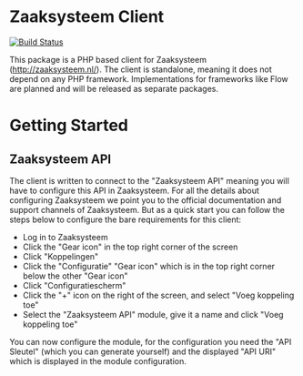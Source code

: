 # Zaaksysteem Client

[![Build Status](https://travis-ci.org/laravel/framework.svg)](https://travis-ci.org/simplyadmire/zaaksysteem)

This package is a PHP based client for Zaaksysteem (http://zaaksysteem.nl/). The client is standalone, meaning it does
not depend on any PHP framework. Implementations for frameworks like Flow are planned and will be released as separate
packages.

# Getting Started

## Zaaksysteem API

The client is written to connect to the "Zaaksysteem API" meaning you will have to configure this API in Zaaksysteem.
For all the details about configuring Zaaksysteem we point you to the official documentation and support channels
of Zaaksysteem. But as a quick start you can follow the steps below to configure the bare requirements for this client:

* Log in to Zaaksysteem
* Click the "Gear icon" in the top right corner of the screen
* Click "Koppelingen"
* Click the "Configuratie" "Gear icon" which is in the top right corner below the other "Gear icon"
* Click "Configuratiescherm"
* Click the "+" icon on the right of the screen, and select "Voeg koppeling toe"
* Select the "Zaaksysteem API" module, give it a name and click "Voeg koppeling toe"

You can now configure the module, for the configuration you need the "API Sleutel" (which you can generate yourself)
and the displayed "API URI" which is displayed in the module configuration.
